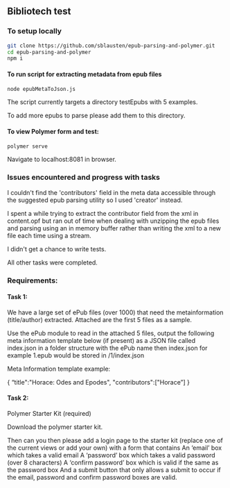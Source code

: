 ## Bibliotech test

### To setup locally
```bash
git clone https://github.com/sblausten/epub-parsing-and-polymer.git
cd epub-parsing-and-polymer
npm i
```

#### To run script for extracting metadata from epub files
```bash
node epubMetaToJson.js
```

The script currently targets a directory testEpubs with 5 examples.

To add more epubs to parse please add them to this directory. 

#### To view Polymer form and test:
```bash
polymer serve
```
Navigate to localhost:8081 in browser.

### Issues encountered and progress with tasks

I couldn't find the 'contributors' field in the meta data accessible through the
suggested epub parsing utility so I used 'creator' instead.

I spent a while trying to extract the contributor field from the xml in
content.opf but ran out of time when dealing with unzipping the epub files and
parsing using an in memory buffer rather than writing the xml to a new file each
time using a stream.

I didn't get a chance to write tests.

All other tasks were completed.

### Requirements:
#### Task 1:
We have a large set of ePub files (over 1000) that need the
metainformation (title/author) extracted. Attached are the first 5 files as a
sample.

Use the ePub module to read in the attached 5 files, output the following meta
information template below (if present) as a JSON file called index.json in a
folder structure with the ePub name then index.json for example 1.epub would be
stored in /1/index.json

Meta Information template example:

{
  “title":"Horace: Odes and Epodes",
  "contributors":["Horace”]
}

#### Task 2:
Polymer Starter Kit (required)

Download the polymer starter kit.

Then can you then please add a login page to the starter kit (replace one of the
current views or add your own) with a form that contains An ‘email’ box which
takes a valid email A ‘password’ box which takes a valid password (over 8
characters) A ‘confirm password’ box which is valid if the same as the password
box And a submit button that only allows a submit to occur if the email,
password and confirm password boxes are valid.
